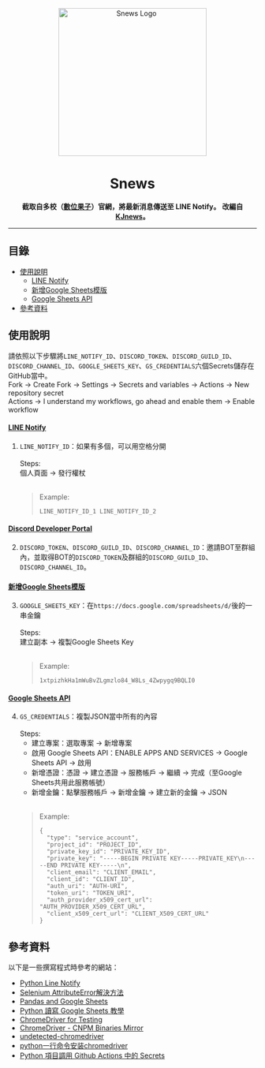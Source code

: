 <div align="center">
   <img src="https://lihi-io.s3.us-west-004.backblazeb2.com/dXNlcl8xNDA2OTc=/1720440613271.png" alt="Snews Logo" width="300">
</div>

<h1 align="center">Snews</h1>

<p align="center">
  <strong>截取自多校（<a href="https://www.efroip.com/efroip/publish_page/1895/?cid=65574">數位果子</a>）官網，將最新消息傳送至 LINE Notify。</strong>
  <strong>改編自<a href="https://github.com/KJnews/KJnews">KJnews</a>。</strong>
</p>

---

<h2>目錄</h2>

- [使用說明](#使用說明)
  - [LINE Notify](#line-notify)
  - [新增Google Sheets模版](#新增google-sheets模版)
  - [Google Sheets API](#google-sheets-api)
- [參考資料](#參考資料)

## 使用說明
請依照以下步驟將<code>LINE_NOTIFY_ID</code>、<code>DISCORD_TOKEN</code>、<code>DISCORD_GUILD_ID</code>、<code>DISCORD_CHANNEL_ID</code>、<code>GOOGLE_SHEETS_KEY</code>、<code>GS_CREDENTIALS</code>六個Secrets儲存在GitHub當中。<br>
Fork → Create Fork → Settings → Secrets and variables → Actions → New repository secret<br>
Actions → I understand my workflows, go ahead and enable them → Enable workflow


#### [LINE Notify](https://notify-bot.line.me/)
1. <code>LINE_NOTIFY_ID</code>：如果有多個，可以用空格分開<br><br>
   Steps:<br>
   個人頁面 → 發行權杖<br><br>
   > Example:
   > ```
   > LINE_NOTIFY_ID_1 LINE_NOTIFY_ID_2
   > ```


#### [Discord Developer Portal](https://discord.com/developers/applications)
2. <code>DISCORD_TOKEN</code>、<code>DISCORD_GUILD_ID</code>、<code>DISCORD_CHANNEL_ID</code>：邀請BOT至群組內，並取得BOT的`DISCORD_TOKEN`及群組的`DISCORD_GUILD_ID`、`DISCORD_CHANNEL_ID`。


#### [新增Google Sheets模版](https://lihi.cc/sRZoi)
3. <code>GOOGLE_SHEETS_KEY</code>：在`https://docs.google.com/spreadsheets/d/`後的一串金鑰<br><br>
   Steps: <br>
   建立副本 → 複製Google Sheets Key<br><br>
   > Example:
   > ```
   > 1xtpizhkHa1mWuBvZLgmzlo84_W8Ls_4Zwpygq9BQLI0
   > ```


#### [Google Sheets API](https://console.cloud.google.com/apis/dashboard)
4. <code>GS_CREDENTIALS</code>：複製JSON當中所有的內容<br><br>
   Steps: 
   - 建立專案：選取專案 → 新增專案
   - 啟用 Google Sheets API：ENABLE APPS AND SERVICES → Google Sheets API → 啟用
   - 新增憑證：憑證 → 建立憑證 → 服務帳戶 → 繼續 → 完成（至Google Sheets共用此服務帳號）
   - 新增金鑰：點擊服務帳戶 → 新增金鑰 → 建立新的金鑰 → JSON
<br><br>
   > Example:
   > ```
   > {
   >   "type": "service_account",
   >   "project_id": "PROJECT_ID",
   >   "private_key_id": "PRIVATE_KEY_ID",
   >   "private_key": "-----BEGIN PRIVATE KEY-----PRIVATE_KEY\n-----END PRIVATE KEY-----\n",
   >   "client_email": "CLIENT_EMAIL",
   >   "client_id": "CLIENT_ID",
   >   "auth_uri": "AUTH-URI",
   >   "token_uri": "TOKEN_URI",
   >   "auth_provider_x509_cert_url": "AUTH_PROVIDER_X509_CERT_URL",
   >   "client_x509_cert_url": "CLIENT_X509_CERT_URL"
   > }
   > ```

## 參考資料

以下是一些撰寫程式時參考的網站：

- [Python Line Notify](https://www.learncodewithmike.com/2020/06/python-line-notify.html)
- [Selenium AttributeError解決方法](https://stackoverflow.com/questions/72854116/selenium-attributeerror-webdriver-object-has-no-attribute-find-element-by-cs)
- [Pandas and Google Sheets](https://www.learncodewithmike.com/2021/06/pandas-and-google-sheets.html)
- [Python 讀寫 Google Sheets 教學](https://hackmd.io/@Yun-Cheng/GoogleSheets)
- [ChromeDriver for Testing](https://googlechromelabs.github.io/chrome-for-testing/)
- [ChromeDriver - CNPM Binaries Mirror](https://registry.npmmirror.com/binary.html?path=chromedriver)
- [undetected-chromedriver](https://github.com/ultrafunkamsterdam/undetected-chromedriver)
- [python一行命令安装chromedriver](https://www.cnblogs.com/wxhou/p/chromedriver-py.html)
- [Python 項目調用 Github Actions 中的 Secrets](https://ivitan.com/posts/GithubSecret.html)
